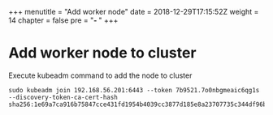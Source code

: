 +++
menutitle = "Add worker node"
date = 2018-12-29T17:15:52Z
weight = 14
chapter = false
pre = "<b>- </b>"
+++

# Add worker node to cluster

Execute kubeadm command to add the node to cluster
```
sudo kubeadm join 192.168.56.201:6443 --token 7b9521.7o0nbgmeaic6qg1s --discovery-token-ca-cert-hash sha256:1e69a7ca916b75847cce431fd1954b4039cc3877d185e8a23707735c344df96b
```
